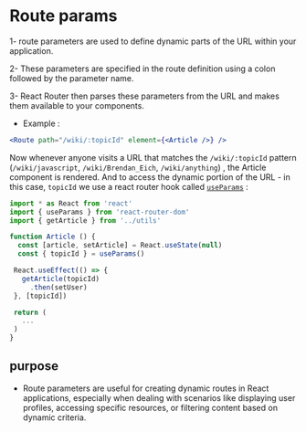 # Route params

1- route parameters are used to define dynamic parts of the URL within your application.

2- These parameters are specified in the route definition using a colon followed by the parameter name.

3- React Router then parses these parameters from the URL and makes them available to your components.

- Example :

```jsx
<Route path="/wiki/:topicId" element={<Article />} />
```

Now whenever anyone visits a URL that matches the `/wiki/:topicId` pattern (`/wiki/javascript`, `/wiki/Brendan_Eich`, `/wiki/anything`) , the Article component is rendered. And to access the dynamic portion of the URL - in this case, `topicId` we use a react router hook called [`useParams`](../Router%20Hooks/useParams.md) :

```jsx
import * as React from 'react'
import { useParams } from 'react-router-dom'
import { getArticle } from '../utils'

function Article () {
  const [article, setArticle] = React.useState(null)
  const { topicId } = useParams()

 React.useEffect(() => {
   getArticle(topicId)
     .then(setUser)
 }, [topicId])

 return (
   ...
 )
}
```

## purpose

- Route parameters are useful for creating dynamic routes in React applications, especially when dealing with scenarios like displaying user profiles, accessing specific resources, or filtering content based on dynamic criteria.
